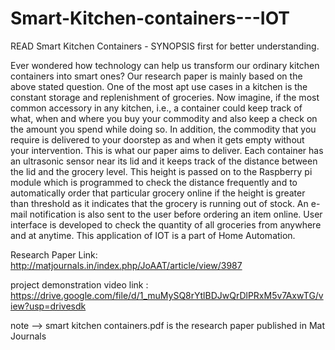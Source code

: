 # Smart-Kitchen-containers---IOT


READ Smart Kitchen Containers - SYNOPSIS first for better understanding.


Ever wondered how technology can help us transform our ordinary kitchen containers
into smart ones? Our research paper is mainly based on the above stated question. One of the most apt use cases in a kitchen is the constant storage and replenishment of
groceries. Now imagine, if the most common accessory in any kitchen, i.e., a
container could keep track of what, when and where you buy your commodity and
also keep a check on the amount you spend while doing so. In addition, the
commodity that you require is delivered to your doorstep as and when it gets empty
without your intervention. This is what our paper aims to deliver. Each container has an ultrasonic sensor near its lid and it keeps track of the distance
between the lid and the grocery level. This height is passed on to the Raspberry pi
module which is programmed to check the distance frequently and to automatically
order that particular grocery online if the height is greater than threshold as it
indicates that the grocery is running out of stock. An e-mail notification is also sent
to the user before ordering an item online. User interface is developed to check the
quantity of all groceries from anywhere and at anytime. This application of IOT is a
part of Home Automation. 


Research Paper Link:
http://matjournals.in/index.php/JoAAT/article/view/3987


project demonstration video link :  https://drive.google.com/file/d/1_muMySQ8rYtlBDJwQrDlPRxM5v7AxwTG/view?usp=drivesdk



note --> smart kitchen containers.pdf is the research paper published in Mat Journals
